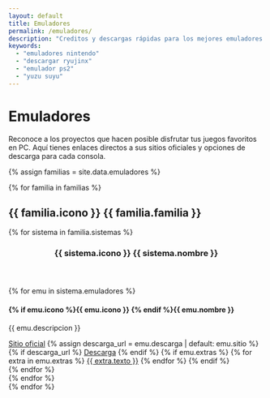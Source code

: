 ```yaml
---
layout: default
title: Emuladores
permalink: /emuladores/
description: "Creditos y descargas rápidas para los mejores emuladores de Nintendo, PlayStation y más."
keywords:
  - "emuladores nintendo"
  - "descargar ryujinx"
  - "emulador ps2"
  - "yuzu suyu"
---
```


<h1>Emuladores</h1>
<p class="lead">Reconoce a los proyectos que hacen posible disfrutar tus juegos favoritos en PC. Aquí tienes enlaces directos a sus sitios oficiales y opciones de descarga para cada consola.</p>

{% assign familias = site.data.emuladores %}
<div class="emulator-groups">
  {% for familia in familias %}
    <section class="emulator-family">
      <h2>{{ familia.icono }} {{ familia.familia }}</h2>
      {% for sistema in familia.sistemas %}
        <article class="emulator-system">
          <header class="emulator-system-header">
            <h3>{{ sistema.icono }} {{ sistema.nombre }}</h3>
          </header>
          <div class="emulator-grid">
            {% for emu in sistema.emuladores %}
              <div class="emulator-card">
                <h4>{% if emu.icono %}{{ emu.icono }} {% endif %}{{ emu.nombre }}</h4>
                <p>{{ emu.descripcion }}</p>
                <div class="emulator-links">
                  <a class="btn" href="{{ emu.sitio }}" target="_blank" rel="noopener">Sitio oficial</a>
                  {% assign descarga_url = emu.descarga | default: emu.sitio %}
                  {% if descarga_url %}
                    <a class="btn alt" href="{{ descarga_url }}" target="_blank" rel="noopener">Descarga</a>
                  {% endif %}
                  {% if emu.extras %}
                    {% for extra in emu.extras %}
                      <a class="btn alt" href="{{ extra.url }}" target="_blank" rel="noopener">{{ extra.texto }}</a>
                    {% endfor %}
                  {% endif %}
                </div>
              </div>
            {% endfor %}
          </div>
        </article>
      {% endfor %}
    </section>
  {% endfor %}
</div>
